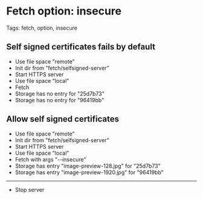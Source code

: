 # Fetch option: insecure

Tags: fetch, option, insecure

## Self signed certificates fails by default

* Use file space "remote"
* Init dir from "fetch/selfsigned-server"
* Start HTTPS server
* Use file space "local"
* Fetch
* Storage has no entry for "25d7b73"
* Storage has no entry for "96419bb"

## Allow self signed certificates

* Use file space "remote"
* Init dir from "fetch/selfsigned-server"
* Start HTTPS server
* Use file space "local"
* Fetch with args "--insecure"
* Storage has entry "image-preview-128.jpg" for "25d7b73"
* Storage has entry "image-preview-1920.jpg" for "96419bb"

___
* Stop server